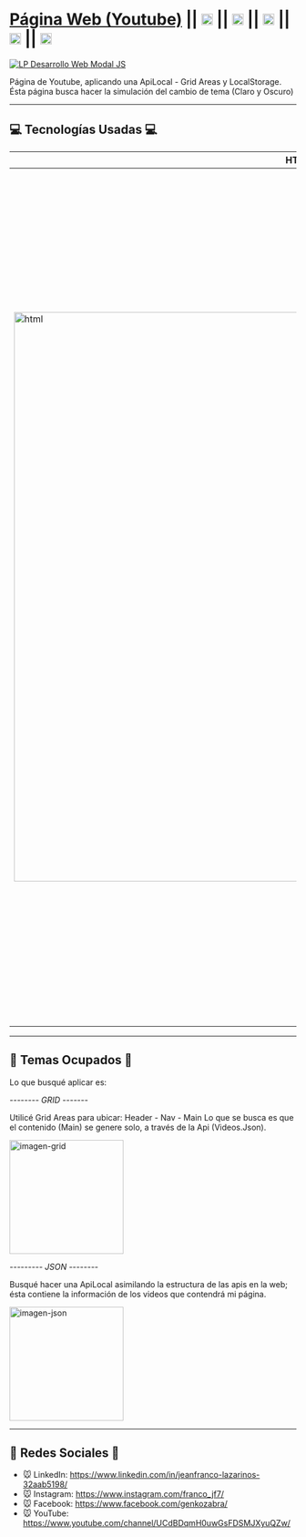 # [Página Web (Youtube)](https://jeanfrancola.github.io/reto6-Youtube/) || [<img src="https://i.postimg.cc/J7BLFtdc/linkedin.png" alt="LinkedIn" class="footer-nav__link-image" height="20px" />](https://www.linkedin.com/in/jeanfranco-lazarinos-32aab5198/)  || [<img src="https://i.postimg.cc/sfJtqS4W/instagram.png" alt="Instagram" class="footer-nav__link-image" height="20px" />](https://www.instagram.com/franco_jf7/)  || [<img src="https://i.postimg.cc/7YHyZXZX/facebook.png" alt="Facebook" class="footer-nav__link-image" height="20px" />](https://www.facebook.com/genkozabra/)  || [<img src="https://i.postimg.cc/5NBMxTJX/github.png" alt="GitHub" class="footer-nav__link-image" height="20px" />](https://github.com/JeanfrancoLA)  || [<img src="https://i.postimg.cc/dtPYcvbM/youtube.png" alt="YouTube" class="footer-nav__link-image" height="20px" />](https://www.youtube.com/channel/UCdBDqmH0uwGsFDSMJXyuQZw) 

[![LP Desarrollo Web Modal JS](https://i.postimg.cc/XYF3DJr0/youtubepage.jpg)](https://jeanfrancola.github.io/reto6-Youtube/)

Página de Youtube, aplicando una ApiLocal - Grid Areas y LocalStorage.
Ésta página busca hacer la simulación del cambio de tema (Claro y Oscuro)

___________________________________________
## 💻 Tecnologías Usadas 💻
| HTML | CSS | JavaScript |
| --- | --- | --- |
| <img src="https://i.postimg.cc/rF6WrLjr/html.png" alt="html" class="footer-nav__link-image" width="1000px" /> | <img src="https://i.postimg.cc/mgSDG9F2/css.png" alt="css" class="footer-nav__link-image" width="1000px" /> | <img src="https://1000marcas.net/wp-content/uploads/2020/11/JavaScript-logo.png" class="footer-nav__link-image" width="1500px"/> |

____________________________________________
## 💼 Temas Ocupados 💼

Lo que busqué aplicar es:

*--------  GRID -------*

Utilicé Grid Areas para ubicar: Header - Nav - Main
Lo que se busca es que el contenido (Main) se genere solo, a través de la Api (Videos.Json).

<img src="https://i.postimg.cc/XJNrbF55/MDS-GRID.jpg" alt="imagen-grid" width="200px">

*--------- JSON --------*

Busqué hacer una ApiLocal asimilando la estructura de las apis en la web; ésta contiene la información de los videos que contendrá mi página.

<img src="https://i.postimg.cc/66rB0TGJ/json.jpg" alt="imagen-json"  width="200px">

____________________________________________

## 📱 Redes Sociales 📱
- 🐭 LinkedIn: https://www.linkedin.com/in/jeanfranco-lazarinos-32aab5198/ 
- 🐭 Instagram: https://www.instagram.com/franco_jf7/ 
- 🐭 Facebook: https://www.facebook.com/genkozabra/ 
- 🐭 YouTube: https://www.youtube.com/channel/UCdBDqmH0uwGsFDSMJXyuQZw/ 


